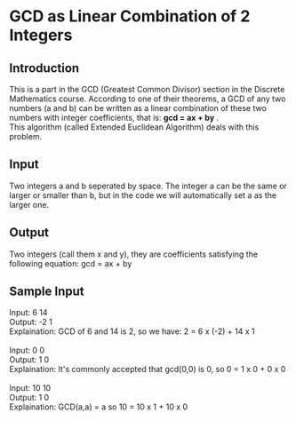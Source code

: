 # GCD as Linear Combination of 2 Integers

## Introduction
This is a part in the GCD (Greatest Common Divisor) section in the Discrete Mathematics course. According to one of their theorems, a GCD of any two numbers (a and b)
can be written as a linear combination of these two numbers with integer coefficients, that is: **gcd = ax + by** . <br>
This algorithm (called Extended Euclidean Algorithm) deals with this problem. <br>

## Input
Two integers a and b seperated by space. The integer a can be the same or larger or smaller than b, but in the code we will automatically set a as the larger one.

## Output
Two integers (call them x and y), they are coefficients satisfying the following equation: gcd = ax + by

## Sample Input
Input: 6 14 <br>
Output: -2 1 <br>
Explaination: GCD of 6 and 14 is 2, so we have: 2 = 6 x (-2) + 14 x 1 <br>
<br>
Input: 0 0 <br>
Output: 1 0 <br>
Explaination: It's commonly accepted that gcd(0,0) is 0, so 0 = 1 x 0 + 0 x 0 <br>
<br>
Input: 10 10 <br>
Output: 1 0 <br>
Explaination: GCD(a,a) = a so 10 = 10 x 1 + 10 x 0

